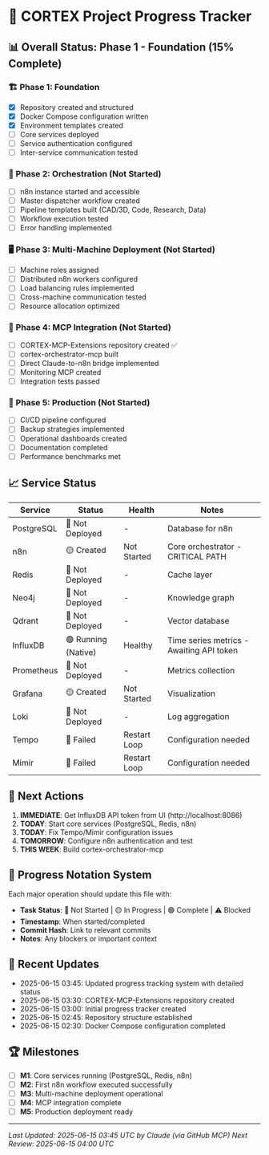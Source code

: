 # 🧠 CORTEX Project Progress Tracker

## 📊 Overall Status: Phase 1 - Foundation (15% Complete)

### 🏗️ Phase 1: Foundation
- [x] Repository created and structured
- [x] Docker Compose configuration written
- [x] Environment templates created
- [ ] Core services deployed
- [ ] Service authentication configured
- [ ] Inter-service communication tested

### 🎯 Phase 2: Orchestration (Not Started)
- [ ] n8n instance started and accessible
- [ ] Master dispatcher workflow created
- [ ] Pipeline templates built (CAD/3D, Code, Research, Data)
- [ ] Workflow execution tested
- [ ] Error handling implemented

### 🖥️ Phase 3: Multi-Machine Deployment (Not Started)
- [ ] Machine roles assigned
- [ ] Distributed n8n workers configured
- [ ] Load balancing rules implemented
- [ ] Cross-machine communication tested
- [ ] Resource allocation optimized

### 🔌 Phase 4: MCP Integration (Not Started)
- [ ] CORTEX-MCP-Extensions repository created ✅
- [ ] cortex-orchestrator-mcp built
- [ ] Direct Claude-to-n8n bridge implemented
- [ ] Monitoring MCP created
- [ ] Integration tests passed

### 🚀 Phase 5: Production (Not Started)
- [ ] CI/CD pipeline configured
- [ ] Backup strategies implemented
- [ ] Operational dashboards created
- [ ] Documentation completed
- [ ] Performance benchmarks met

## 📈 Service Status

| Service | Status | Health | Notes |
|---------|---------|---------|---------|
| PostgreSQL | 🔴 Not Deployed | - | Database for n8n |
| n8n | 🟡 Created | Not Started | Core orchestrator - CRITICAL PATH |
| Redis | 🔴 Not Deployed | - | Cache layer |
| Neo4j | 🔴 Not Deployed | - | Knowledge graph |
| Qdrant | 🔴 Not Deployed | - | Vector database |
| InfluxDB | 🟢 Running (Native) | Healthy | Time series metrics - Awaiting API token |
| Prometheus | 🔴 Not Deployed | - | Metrics collection |
| Grafana | 🟡 Created | Not Started | Visualization |
| Loki | 🔴 Not Deployed | - | Log aggregation |
| Tempo | 🔴 Failed | Restart Loop | Configuration needed |
| Mimir | 🔴 Failed | Restart Loop | Configuration needed |

## 🎯 Next Actions
1. **IMMEDIATE**: Get InfluxDB API token from UI (http://localhost:8086)
2. **TODAY**: Start core services (PostgreSQL, Redis, n8n)
3. **TODAY**: Fix Tempo/Mimir configuration issues
4. **TOMORROW**: Configure n8n authentication and test
5. **THIS WEEK**: Build cortex-orchestrator-mcp

## 📝 Progress Notation System
Each major operation should update this file with:
- **Task Status**: 🔴 Not Started | 🟡 In Progress | 🟢 Complete | ⚠️ Blocked
- **Timestamp**: When started/completed
- **Commit Hash**: Link to relevant commits
- **Notes**: Any blockers or important context

## 🔄 Recent Updates
- 2025-06-15 03:45: Updated progress tracking system with detailed status
- 2025-06-15 03:30: CORTEX-MCP-Extensions repository created
- 2025-06-15 03:00: Initial progress tracker created
- 2025-06-15 02:45: Repository structure established
- 2025-06-15 02:30: Docker Compose configuration completed

## 🏆 Milestones
- [ ] **M1**: Core services running (PostgreSQL, Redis, n8n)
- [ ] **M2**: First n8n workflow executed successfully
- [ ] **M3**: Multi-machine deployment operational
- [ ] **M4**: MCP integration complete
- [ ] **M5**: Production deployment ready

---
*Last Updated: 2025-06-15 03:45 UTC by Claude (via GitHub MCP)*
*Next Review: 2025-06-15 04:00 UTC*